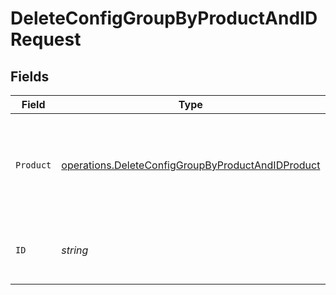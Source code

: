 # DeleteConfigGroupByProductAndIDRequest


## Fields

| Field                                                                                                                  | Type                                                                                                                   | Required                                                                                                               | Description                                                                                                            |
| ---------------------------------------------------------------------------------------------------------------------- | ---------------------------------------------------------------------------------------------------------------------- | ---------------------------------------------------------------------------------------------------------------------- | ---------------------------------------------------------------------------------------------------------------------- |
| `Product`                                                                                                              | [operations.DeleteConfigGroupByProductAndIDProduct](../../models/operations/deleteconfiggroupbyproductandidproduct.md) | :heavy_check_mark:                                                                                                     | Name of the Cribl product to get the Worker Groups or Edge Fleets for.                                                 |
| `ID`                                                                                                                   | *string*                                                                                                               | :heavy_check_mark:                                                                                                     | The <code>id</code> of the Worker Group or Edge Fleet to delete.                                                       |